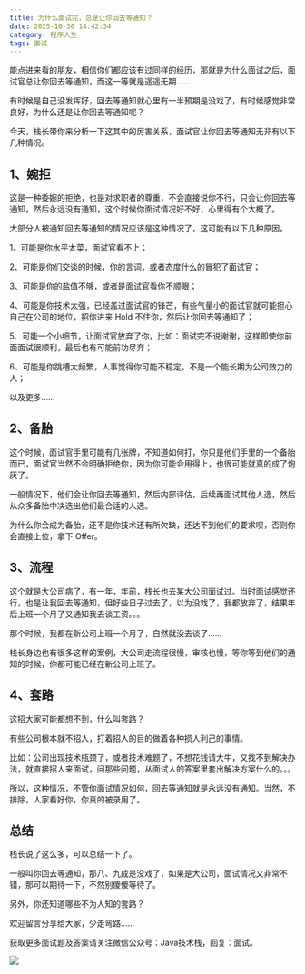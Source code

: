 ```yaml
---
title: 为什么面试完，总是让你回去等通知？
date: 2025-10-30 14:42:34
category: 程序人生
tags: 面试
---
```


能点进来看的朋友，相信你们都应该有过同样的经历，那就是为什么面试之后，面试官总让你回去等通知，而这一等就是遥遥无期……

有时候是自己没发挥好，回去等通知就心里有一半预期是没戏了，有时候感觉非常良好，为什么还是让你回去等通知呢？

今天，栈长带你来分析一下这其中的厉害关系，面试官让你回去等通知无非有以下几种情况。

##  1、婉拒

这是一种委婉的拒绝，也是对求职者的尊重，不会直接说你不行，只会让你回去等通知，然后永远没有通知，这个时候你面试情况好不好，心里得有个大概了。

大部分人被通知回去等通知的情况应该是这种情况了，这可能有以下几种原因。

1、可能是你水平太菜，面试官看不上；

2、可能是你们交谈的时候，你的言词，或者态度什么的冒犯了面试官；

3、可能是你的盐值不够，或者是面试官看你不顺眼；

4、可能是你技术太强，已经盖过面试官的锋芒，有些气量小的面试官就可能担心自己在公司的地位，招你进来 Hold 不住你，然后让你回去等通知了；

5、可能一个小细节，让面试官放弃了你，比如：面试完不说谢谢，这样即使你前面面试很顺利，最后也有可能前功尽弃；

6、可能是你跳槽太频繁，人事觉得你可能不稳定，不是一个能长期为公司效力的人；

以及更多……

## 2、备胎

这个时候，面试官手里可能有几张牌，不知道如何打，你只是他们手里的一个备胎而已，面试官当然不会明确拒绝你，因为你可能会用得上，也很可能就真的成了炮灰了。

一般情况下，他们会让你回去等通知，然后内部评估，后续再面试其他人选，然后从众多备胎中决选出他们最合适的人选。

为什么你会成为备胎，还不是你技术还有所欠缺，还达不到他们的要求呗，否则你会直接上位，拿下 Offer。

## 3、流程

这个就是大公司病了，有一年，年前，栈长也去某大公司面试过。当时面试感觉还行，也是让我回去等通知，但好些日子过去了，以为没戏了，我都放弃了，结果年后上班一个月了又通知我去谈工资。。。

那个时候，我都在新公司上班一个月了，自然就没去谈了……

栈长身边也有很多这样的案例，大公司走流程很慢，审核也慢，等你等到他们的通知的时候，你都可能已经在新公司上班了。

## 4、套路

这招大家可能都想不到，什么叫套路？

有些公司根本就不招人，打着招人的目的做着各种损人利己的事情。

比如：公司出现技术瓶颈了，或者技术难题了，不想花钱请大牛，又找不到解决办法，就直接招人来面试，问那些问题，从面试人的答案里套出解决方案什么的。。。

所以，这种情况，不管你面试情况如何，回去等通知就是永远没有通知。当然，不排除，人家看好你，你真的被录用了。

## 总结

栈长说了这么多，可以总结一下了。

一般叫你回去等通知，那八、九成是没戏了，如果是大公司，面试情况又非常不错，那可以期待一下，不然别傻傻等待了。

另外，你还知道哪些不为人知的套路？

欢迎留言分享给大家，少走弯路……

获取更多面试题及答案请关注微信公众号：Java技术栈，回复：面试。

![](http://img.javastack.cn/javastack.png)

